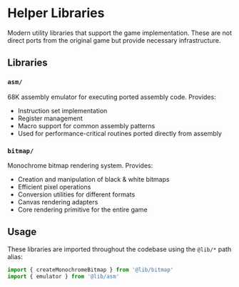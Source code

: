 # Helper Libraries

Modern utility libraries that support the game implementation. These are not direct ports from the original game but provide necessary infrastructure.

## Libraries

### `asm/`
68K assembly emulator for executing ported assembly code. Provides:
- Instruction set implementation
- Register management
- Macro support for common assembly patterns
- Used for performance-critical routines ported directly from assembly

### `bitmap/`
Monochrome bitmap rendering system. Provides:
- Creation and manipulation of black & white bitmaps
- Efficient pixel operations
- Conversion utilities for different formats
- Canvas rendering adapters
- Core rendering primitive for the entire game

## Usage

These libraries are imported throughout the codebase using the `@lib/*` path alias:
```typescript
import { createMonochromeBitmap } from '@lib/bitmap'
import { emulator } from '@lib/asm'
```